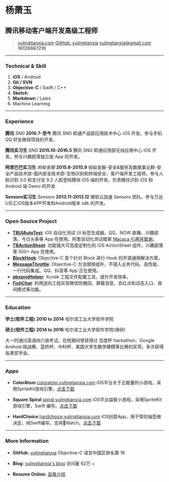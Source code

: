 # 杨萧玉
## 腾讯移动客户端开发高级工程师

> [yulingtianxia.com](http://yulingtianxia.com)
> [GitHub: yulingtianxia](https://github.com/yulingtianxia)
> [yulingtianxia@gmail.com](mailto:yulingtianxia@gmail.com)
> **18128867219**

------

### Technical & Skill

1. **iOS** / Android
1. **Git / SVN**
1. **Objective-C** / Swift / C++
1. **Sketch**
1. **Markdown** / Latex 
1. Machine Learning


------

### Experience

**腾讯** *SNG* __2016.7-至今__
	腾讯 SNG 即通产品部应用技术中心 iOS 开发。参与手机 QQ 好友微视项目的开发。

**腾讯实习生** *SNG* __2015.10-2016.5__
	腾讯 SNG 即通应用部无线应用中心 iOS 开发。参与兴趣部落独立版 App 的开发。

**阿里巴巴实习生** *蚂蚁金服* __2015.6-2015.9__
	蚂蚁金服-安全&服务及数据事业群-安全产品技术部-国内安全技术部-生物识别和终端安全，客户端开发工程师。参与人脸识别 3.0 和支付宝 9.2 人脸登陆模块 iOS 端的开发。负责眼纹识别 iOS 和 Android 端 Demo 的开发.
	
**Sensoro实习生** *Sensoro* __2013.11-2013.12__
	微软云加速 Sensoro 团队。参与万达U乐汇iOS版本APP开发和Android版本 sdk 的开发。

------

### Open Source Project

- [**TBUIAutoTest**](https://github.com/yulingtianxia/TBUIAutoTest): iOS 自动化测试 UI 标签生成器。QQ、NOW 直播、兴趣部落、今日头条等 App 在使用。阿里自动化测试框架 [Macaca 引用并致谢](https://github.com/macacajs/iosHookViewId)。
- [**TBActionSheet**](https://github.com/yulingtianxia/TBActionSheet): 功能强大可高度定制化的 iOS ActionSheet 组件。兴趣部落等 500+ App 在使用。
- [**BlockHook**](https://github.com/yulingtianxia/BlockHook): Objective-C 首个针对 Block 进行 Hook 的开源通用解决方案。
- [**MessageThrottle**](https://github.com/yulingtianxia/MessageThrottle): Objective-C 方法限频组件，不侵入业务代码、高性能、一行代码集成。QQ、抖音等 App  正在使用。
- [**pbxprojHelper**](https://github.com/yulingtianxia/pbxprojHelper): Xcode 工程文件配置工具，提升开发效率。
- [**FishChat**](https://github.com/yulingtianxia/FishChat): 利用逆向工程实现微信防撤回、屏蔽消息、去红点和动态入口、夜间模式等功能。
    
------

### Education

**学士(软件工程)** __2010 to 2014__
	哈尔滨工业大学软件学院

**硕士(软件工程)** __2014 to 2016__
	哈尔滨工业大学软件学院(保研)

大一时通过英语四六级考试。在校期间曾获得过 百度杯 hackathon、Google Android 挑战赛、蓝桥杯、中科杯、美国大学生数学建模等比赛的奖项，多次获得各类奖学金。

------

### Apps

* **ColorAtom**
	<a href=http://coloratom.yulingtianxia.com class=not-printed>coloratom.yulingtianxia.com</a>
	iOS平台关于正能量的小游戏，采用SpriteKit游戏引擎。[点击下载](https://itunes.apple.com/us/app/coloratom/id918469696?mt=8)

* **Square Spiral**
	<a href=http://spiral.yulingtianxia.com class=not-printed>spiral.yulingtianxia.com</a>
	iOS平台益智小游戏，采用SpriteKit游戏引擎，Swift 编写。[点击下载](https://itunes.apple.com/us/app/square-spiral/id920811081?l=zh&ls=1&mt=8)  

* **HardChoice**
	<a href=http://hardchoice.yulingtianxia.com class=not-printed>hardchoice.yulingtianxia.com</a>
	iOS创意App，用于帮你抽签做决定。纯Swift编写，支持Watch。[点击下载](https://itunes.apple.com/us/app/hardchoice/id923977271?l=zh&ls=1&mt=8)

------



### More Information  

* **GitHub:** [yulingtianxia](https://github.com/yulingtianxia) Objective-C 语言中国区排名第 16  

* **Blog:** [yulingtianxia's blog](http://yulingtianxia.com) 访问量 62万 +

* **Resume Online:** [自我介绍](http://resume.yulingtianxia.com)


<script>
  (function(i,s,o,g,r,a,m){i['GoogleAnalyticsObject']=r;i[r]=i[r]||function(){
  (i[r].q=i[r].q||[]).push(arguments)},i[r].l=1*new Date();a=s.createElement(o),
  m=s.getElementsByTagName(o)[0];a.async=1;a.src=g;m.parentNode.insertBefore(a,m)
  })(window,document,'script','//www.google-analytics.com/analytics.js','ga');

  ga('create', 'UA-49704553-1', 'auto');
  ga('send', 'pageview');

</script>
